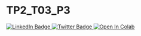 # TP2_T03_P3

<div id="badges">
    <a href="https://www.linkedin.com/in/eliecer-aguilar-507/">
      <img src="https://img.shields.io/badge/LinkedIn-blue?style=for-the-badge&logo=linkedin&logoColor=white" alt="LinkedIn Badge"/>
    </a>
    <a href="https://twitter.com/elieceraguilar3">
      <img src="https://img.shields.io/badge/Twitter-blue?style=for-the-badge&logo=twitter&logoColor=white" alt="Twitter Badge"/>
    </a>
    <a href="https://colab.research.google.com/github/eliecer507/TP2_T03_p03/blob/main/p03.ipynb">
    <img src="https://colab.research.google.com/assets/colab-badge.svg" alt="Open In Colab"/>
    </a>
</div>

